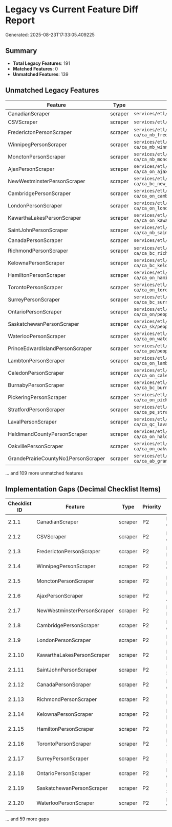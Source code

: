 # Legacy vs Current Feature Diff Report

Generated: 2025-08-23T17:33:05.409225

## Summary

- **Total Legacy Features**: 191
- **Matched Features**: 0
- **Unmatched Features**: 139

## Unmatched Legacy Features

| Feature | Type | File |
|---------|------|------|
| CanadianScraper | scraper | `services/etl/legacy-scrapers-ca/utils.py` |
| CSVScraper | scraper | `services/etl/legacy-scrapers-ca/utils.py` |
| FrederictonPersonScraper | scraper | `services/etl/legacy-scrapers-ca/ca_nb_fredericton/people.py` |
| WinnipegPersonScraper | scraper | `services/etl/legacy-scrapers-ca/ca_mb_winnipeg/people.py` |
| MonctonPersonScraper | scraper | `services/etl/legacy-scrapers-ca/ca_nb_moncton/people.py` |
| AjaxPersonScraper | scraper | `services/etl/legacy-scrapers-ca/ca_on_ajax/people.py` |
| NewWestminsterPersonScraper | scraper | `services/etl/legacy-scrapers-ca/ca_bc_new_westminster/people.py` |
| CambridgePersonScraper | scraper | `services/etl/legacy-scrapers-ca/ca_on_cambridge/people.py` |
| LondonPersonScraper | scraper | `services/etl/legacy-scrapers-ca/ca_on_london/people.py` |
| KawarthaLakesPersonScraper | scraper | `services/etl/legacy-scrapers-ca/ca_on_kawartha_lakes/people.py` |
| SaintJohnPersonScraper | scraper | `services/etl/legacy-scrapers-ca/ca_nb_saint_john/people.py` |
| CanadaPersonScraper | scraper | `services/etl/legacy-scrapers-ca/ca/people.py` |
| RichmondPersonScraper | scraper | `services/etl/legacy-scrapers-ca/ca_bc_richmond/people.py` |
| KelownaPersonScraper | scraper | `services/etl/legacy-scrapers-ca/ca_bc_kelowna/people.py` |
| HamiltonPersonScraper | scraper | `services/etl/legacy-scrapers-ca/ca_on_hamilton/people.py` |
| TorontoPersonScraper | scraper | `services/etl/legacy-scrapers-ca/ca_on_toronto/people.py` |
| SurreyPersonScraper | scraper | `services/etl/legacy-scrapers-ca/ca_bc_surrey/people.py` |
| OntarioPersonScraper | scraper | `services/etl/legacy-scrapers-ca/ca_on/people.py` |
| SaskatchewanPersonScraper | scraper | `services/etl/legacy-scrapers-ca/ca_sk/people.py` |
| WaterlooPersonScraper | scraper | `services/etl/legacy-scrapers-ca/ca_on_waterloo/people.py` |
| PrinceEdwardIslandPersonScraper | scraper | `services/etl/legacy-scrapers-ca/ca_pe/people.py` |
| LambtonPersonScraper | scraper | `services/etl/legacy-scrapers-ca/ca_on_lambton/people.py` |
| CaledonPersonScraper | scraper | `services/etl/legacy-scrapers-ca/ca_on_caledon/people.py` |
| BurnabyPersonScraper | scraper | `services/etl/legacy-scrapers-ca/ca_bc_burnaby/people.py` |
| PickeringPersonScraper | scraper | `services/etl/legacy-scrapers-ca/ca_on_pickering/people.py` |
| StratfordPersonScraper | scraper | `services/etl/legacy-scrapers-ca/ca_pe_stratford/people.py` |
| LavalPersonScraper | scraper | `services/etl/legacy-scrapers-ca/ca_qc_laval/people.py` |
| HaldimandCountyPersonScraper | scraper | `services/etl/legacy-scrapers-ca/ca_on_haldimand_county/people.py` |
| OakvillePersonScraper | scraper | `services/etl/legacy-scrapers-ca/ca_on_oakville/people.py` |
| GrandePrairieCountyNo1PersonScraper | scraper | `services/etl/legacy-scrapers-ca/ca_ab_grande_prairie_county_no_1/people.py` |

... and 109 more unmatched features

## Implementation Gaps (Decimal Checklist Items)

| Checklist ID | Feature | Type | Priority | Action |
|--------------|---------|------|----------|---------|
| 2.1.1 | CanadianScraper | scraper | P2 | Implement scraper for CanadianScraper |
| 2.1.2 | CSVScraper | scraper | P2 | Implement scraper for CSVScraper |
| 2.1.3 | FrederictonPersonScraper | scraper | P2 | Implement scraper for FrederictonPersonScraper |
| 2.1.4 | WinnipegPersonScraper | scraper | P2 | Implement scraper for WinnipegPersonScraper |
| 2.1.5 | MonctonPersonScraper | scraper | P2 | Implement scraper for MonctonPersonScraper |
| 2.1.6 | AjaxPersonScraper | scraper | P2 | Implement scraper for AjaxPersonScraper |
| 2.1.7 | NewWestminsterPersonScraper | scraper | P2 | Implement scraper for NewWestminsterPersonScraper |
| 2.1.8 | CambridgePersonScraper | scraper | P2 | Implement scraper for CambridgePersonScraper |
| 2.1.9 | LondonPersonScraper | scraper | P2 | Implement scraper for LondonPersonScraper |
| 2.1.10 | KawarthaLakesPersonScraper | scraper | P2 | Implement scraper for KawarthaLakesPersonScraper |
| 2.1.11 | SaintJohnPersonScraper | scraper | P2 | Implement scraper for SaintJohnPersonScraper |
| 2.1.12 | CanadaPersonScraper | scraper | P2 | Implement scraper for CanadaPersonScraper |
| 2.1.13 | RichmondPersonScraper | scraper | P2 | Implement scraper for RichmondPersonScraper |
| 2.1.14 | KelownaPersonScraper | scraper | P2 | Implement scraper for KelownaPersonScraper |
| 2.1.15 | HamiltonPersonScraper | scraper | P2 | Implement scraper for HamiltonPersonScraper |
| 2.1.16 | TorontoPersonScraper | scraper | P2 | Implement scraper for TorontoPersonScraper |
| 2.1.17 | SurreyPersonScraper | scraper | P2 | Implement scraper for SurreyPersonScraper |
| 2.1.18 | OntarioPersonScraper | scraper | P2 | Implement scraper for OntarioPersonScraper |
| 2.1.19 | SaskatchewanPersonScraper | scraper | P2 | Implement scraper for SaskatchewanPersonScraper |
| 2.1.20 | WaterlooPersonScraper | scraper | P2 | Implement scraper for WaterlooPersonScraper |

... and 59 more gaps
